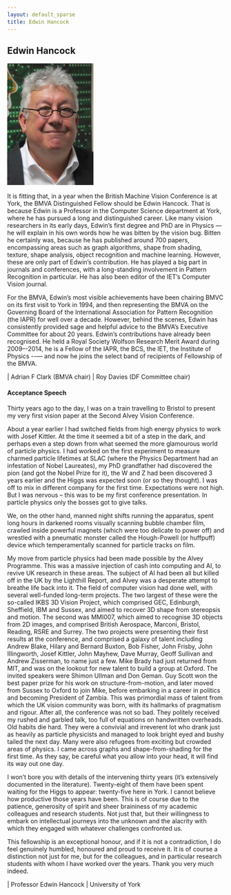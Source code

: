 ```yaml
---
layout: default_sparse
title: Edwin Hancock
---
```


## Edwin Hancock

![Edwin Hancock](2016-hancock.jpg "Edwin Hancock")

It is fitting that, in a year when the British Machine Vision Conference is at
York, the BMVA Distinguished Fellow should be Edwin Hancock. That is because
Edwin is a Professor in the Computer Science department at York, where he has
pursued a long and distinguished career. Like many vision researchers in its
early days, Edwin’s first degree and PhD are in Physics — he will explain in
his own words how he was bitten by the vision bug. Bitten he certainly was,
because he has published around 700 papers, encompassing areas such as graph
algorithms, shape from shading, texture, shape analysis, object recognition
and machine learning.  However, these are only part of Edwin’s
contribution. He has played a big part in journals and conferences, with a
long-standing involvement in Pattern Recognition in particular. He has also
been editor of the IET’s Computer Vision journal.

For the BMVA, Edwin’s most visible achievements have been chairing BMVC on its
first visit to York in 1994, and then representing the BMVA on the Governing
Board of the International Association for Pattern Recognition (the IAPR) for
well over a decade. However, behind the scenes, Edwin has consistently
provided sage and helpful advice to the BMVA’s Executive Committee for about
20 years. Edwin’s contributions have already been recognised. He held a Royal
Society Wolfson Research Merit Award during 2009–-2014, he is a Fellow of the
IAPR, the BCS, the IET, the Institute of Physics --— and now he joins the select
band of recipients of Fellowship of the BMVA.

|  Adrian F Clark (BMVA chair)
|  Roy Davies (DF Committee chair)

#### Acceptance Speech

Thirty years ago to the day, I was on a train travelling to Bristol to present
my very first vision paper at the Second Alvey Vision Conference.

About a year earlier I had switched fields from high energy physics to work
with Josef Kittler. At the time it seemed a bit of a step in the dark, and
perhaps even a step down from what seemed the more glamourous world of
particle physics. I had worked on the first experiment to measure charmed
particle lifetimes at SLAC (where the Physics Department had an infestation of
Nobel Laureates), my PhD grandfather had discovered the pion (and got the
Nobel Prize for it), the W and Z had been discovered 3 years earlier and the
Higgs was expected soon (or so they thought). I was off to mix in different
company for the first time.  Expectations were not high. But I was nervous –
this was to be my first conference presentation. In particle physics only the
bosses got to give talks.

We, on the other hand, manned night shifts running the apparatus, spent long
hours in darkened rooms visually scanning bubble chamber film, crawled inside
powerful magnets (which were too delicate to power off) and wrestled with a
pneumatic monster called the Hough-Powell (or huffpuff) device which
temperamentally scanned for particle tracks on film.

My move from particle physics had been made possible by the Alvey
Programme. This was a massive injection of cash into computing and AI, to
revive UK research in these areas. The subject of AI had been all but killed
off in the UK by the Lighthill Report, and Alvey was a desperate attempt to
breathe life back into it. The field of computer vision had done well, with
several well-funded long-term projects. The two largest of these were the
so-called IKBS 3D Vision Project, which comprised GEC, Edinburgh, Sheffield,
IBM and Sussex, and aimed to recover 3D shape from stereopsis and motion. The
second was MMI007, which aimed to recognise 3D objects from 2D images, and
comprised British Aerospace, Marconi, Bristol, Reading, RSRE and Surrey. The
two projects were presenting their first results at the conference, and
comprised a galaxy of talent including Andrew Blake, Hilary and Bernard
Buxton, Bob Fisher, John Frisby, John Illingworth, Josef Kittler, John Mayhew,
Dave Murray, Geoff Sullivan and Andrew Zisserman, to name just a few. Mike
Brady had just returned from MIT, and was on the lookout for new talent to
build a group at Oxford. The invited speakers were Shimon Ullman and Don
Geman.  Guy Scott won the best paper prize for his work on
structure-from-motion, and later moved from Sussex to Oxford to join Mike,
before embarking in a career in politics and becoming President of
Zambia. This was primordial mass of talent from which the UK vision community
was born, with its hallmarks of pragmatism and rigour. After all, the
conference was not so bad. They politely received my rushed and garbled talk,
too full of equations on handwritten overheads. Old habits die hard. They were
a convivial and irreverent lot who drank just as heavily as particle
physicists and managed to look bright eyed and bushy tailed the next day. Many
were also refugees from exciting but crowded areas of physics. I came across
graphs and shape-from-shading for the first time. As they say, be careful what
you allow into your head, it will find its way out one day.

I won’t bore you with details of the intervening thirty years (it’s
extensively documented in the literature). Twenty-eight of them have been
spent waiting for the Higgs to appear: twenty-five here in York. I cannot
believe how productive those years have been. This is of course due to the
patience, generosity of spirit and sheer braininess of my academic colleagues
and research students. Not just that, but their willingness to embark on
intellectual journeys into the unknown and the alacrity with which they
engaged with whatever challenges confronted us.

This fellowship is an exceptional honour, and if it is not a contradiction, I
do feel genuinely humbled, honoured and proud to receive it. It is of course a
distinction not just for me, but for the colleagues, and in particular
research students with whom I have worked over the years. Thank you very much
indeed.

|  Professor Edwin Hancock
|  University of York
